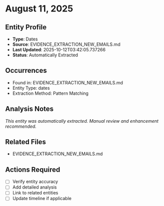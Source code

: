 # August 11, 2025

## Entity Profile
- **Type**: Dates
- **Source**: EVIDENCE_EXTRACTION_NEW_EMAILS.md
- **Last Updated**: 2025-10-12T03:42:05.737266
- **Status**: Automatically Extracted

## Occurrences
- Found in: EVIDENCE_EXTRACTION_NEW_EMAILS.md
- Entity Type: dates
- Extraction Method: Pattern Matching

## Analysis Notes
*This entity was automatically extracted. Manual review and enhancement recommended.*

## Related Files
- EVIDENCE_EXTRACTION_NEW_EMAILS.md

## Actions Required
- [ ] Verify entity accuracy
- [ ] Add detailed analysis
- [ ] Link to related entities
- [ ] Update timeline if applicable
